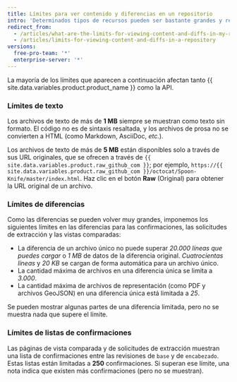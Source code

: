 ```yaml
---
title: Límites para ver contenido y diferencias en un repositorio
intro: 'Determinados tipos de recursos pueden ser bastante grandes y requerir mucho procesamiento en {{ site.data.variables.product.product_name }}. Por este motivo, se establecen límites para asegurar que las solicitudes se realicen en una cantidad de tiempo razonable.'
redirect_from:
  - /articles/what-are-the-limits-for-viewing-content-and-diffs-in-my-repository/
  - /articles/limits-for-viewing-content-and-diffs-in-a-repository
versions:
  free-pro-team: '*'
  enterprise-server: '*'
---
```


La mayoría de los límites que aparecen a continuación afectan tanto {{ site.data.variables.product.product_name }} como la API.

### Límites de texto

Los archivos de texto de más de **1 MB** siempre se muestran como texto sin formato. El código no es de sintaxis resaltada, y los archivos de prosa no se convierten a HTML (como Markdown, AsciiDoc, *etc.*).

Los archivos de texto de más de **5 MB** están disponibles solo a través de sus URL originales, que se ofrecen a través de `{{ site.data.variables.product.raw_github_com }}`; por ejemplo, `https://{{ site.data.variables.product.raw_github_com }}/octocat/Spoon-Knife/master/index.html`. Haz clic en el botón **Raw** (Original) para obtener la URL original de un archivo.

### Límites de diferencias

Como las diferencias se pueden volver muy grandes, imponemos los siguientes límites en las diferencias para las confirmaciones, las solicitudes de extracción y las vistas comparadas:

- La diferencia de un archivo único no puede superar *20.000 líneas que puedes cargar* o *1 MB* de datos de la diferencia original. *Cuatrocientas líneas* y *20 KB* se cargan de forma automática para un archivo único.
- La cantidad máxima de archivos en una diferencia única se limita a *3.000*.
- La cantidad máxima de archivos de representación (como PDF y archivos GeoJSON) en una diferencia única está limitada a *25*.

Se pueden mostrar algunas partes de una diferencia limitada, pero no se muestra nada que supere el límite.

### Límites de listas de confirmaciones

Las páginas de vista comparada y de solicitudes de extracción muestran una lista de confirmaciones entre las revisiones de `base` y de `encabezado`. Estas listas están limitadas a **250** confirmaciones. Si superan ese límite, una nota indica que existen más confirmaciones (pero no se muestran).
